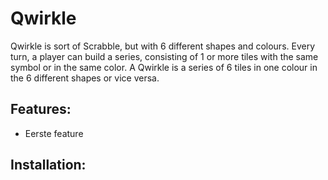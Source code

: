 <h1>Qwirkle </h1>

Qwirkle is sort of Scrabble, but with 6 different shapes and colours. Every turn, a player can build a series, consisting of 1 or more tiles with the same symbol or in the same color. A Qwirkle is a series of 6 tiles in one colour in the 6 different shapes or vice versa.

<h2>Features:</h2>
<ul>
 <li>Eerste feature</li>
</ul>

<h2>Installation:</h2>